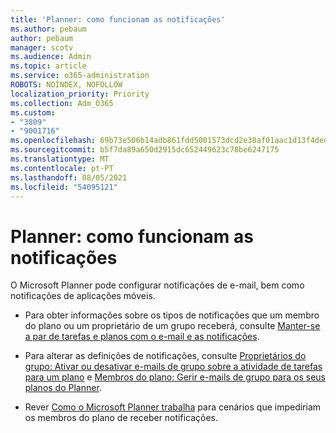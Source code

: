 ```yaml
---
title: 'Planner: como funcionam as notificações'
ms.author: pebaum
author: pebaum
manager: scotv
ms.audience: Admin
ms.topic: article
ms.service: o365-administration
ROBOTS: NOINDEX, NOFOLLOW
localization_priority: Priority
ms.collection: Adm_O365
ms.custom:
- "3809"
- "9001716"
ms.openlocfilehash: 69b73e506b14adb861fdd5001573dcd2e38af01aac1d13f4dedc60ab712a22e4
ms.sourcegitcommit: b5f7da89a650d2915dc652449623c78be6247175
ms.translationtype: MT
ms.contentlocale: pt-PT
ms.lasthandoff: 08/05/2021
ms.locfileid: "54095121"
---
```

# <a name="planner-how-notifications-work"></a>Planner: como funcionam as notificações

O Microsoft Planner pode configurar notificações de e-mail, bem como notificações de aplicações móveis.

- Para obter informações sobre os tipos de notificações que um membro do plano ou um proprietário de um grupo receberá, consulte [Manter-se a par de tarefas e planos com o e-mail e as notificações](https://support.office.com/article/Stay-on-top-of-tasks-and-plans-with-email-and-notifications-cce223d6-b0ae-43cf-a080-266e2414a859).

- Para alterar as definições de notificações, consulte [Proprietários do grupo: Ativar ou desativar e-mails de grupo sobre a atividade de tarefas para um plano](https://support.office.com/article/group-owners-turn-group-emails-about-task-activity-on-or-off-for-a-plan-f1b0d681-2aa6-4ce5-9703-4614607d4cd0) e [Membros do plano: Gerir e-mails de grupo para os seus planos do Planner](https://support.office.com/article/plan-members-manage-group-emails-for-your-planner-plans-46f989a0-a34d-4db9-993b-dd596af7a5d2).

- Rever [Como o Microsoft Planner trabalha](https://techcommunity.microsoft.com/t5/planner-blog/how-microsoft-planner-works/ba-p/1214736#M703) para cenários que impediriam os membros do plano de receber notificações.

